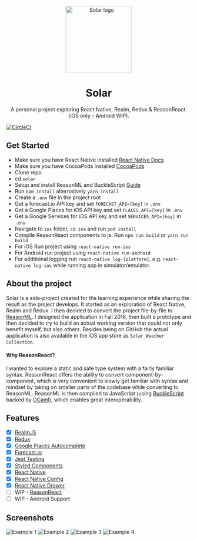 <div align="center">
  <img alt="Solar logo" width="180" src="https://raw.githubusercontent.com/Thomas0c/solar-weather/master/ios/solar/Images.xcassets/AppIcon.appiconset/Solar_60%403x.png" />
  <h1>
    Solar
  </h1>
  <p>
   A personal project exploring React Native, Realm, Redux & ReasonReact. (iOS only - Android WIP).
  </p>
</div>

[![CircleCI](https://circleci.com/gh/Thomas0c/solar-weather/tree/master.svg?style=svg)](https://circleci.com/gh/Thomas0c/solar-weather/tree/master)

## Get Started

* Make sure you have React Native installed [React Native Docs](https://facebook.github.io/react-native/docs/getting-started.html)
* Make sure you have CocoaPods installed [CocoaPods](https://cocoapods.org/)
* Clone repo
* cd `solar`
* Setup and install ReasonML and BuckleScript [Guide](https://reasonml.github.io/guide/editor-tools/global-installation/)
* Run `npm install` alternatively `yarn install`
* Create a `.env` file in the project root
* Get a forecast.io API key and set `FORECAST_API=[key]` in `.env`
* Get a Google Places for iOS API key and set `PLACES_API=[key]` in `.env`
* Get a Google Services for iOS API key and set `SERVICES_API=[key]` in `.env`
* Navigate to `ios` folder, `cd ios` and run `pod install`
* Compile ReasonReact components to js. Run `npm run build` or `yarn run build`
* For iOS Run project using `react-native run-ios`
* For Android run project using `react-native run-android`
* For additional logging run `react-native log-[platform]`, e.g. `react-native log-ios` while running app in simulator/emulator.

## About the project

Solar is a side-project created for the learning experience while sharing the result as the project develops. It started as an exploration of React Native, Realm and Redux. I then decided to convert the project file-by-file to [ReasonML](https://reasonml.github.io/reason-react/). I designed the application in Fall 2016, then built a prototype and then decided to try to build an actual working version that could not only benefit myself, but also others. Besides being on GitHub the actual application is also available in the iOS app store as `Solar Weather Collection`.

#### Why ReasonReact?

I wanted to explore a static and safe type system with a fairly familiar syntax. ReasonReact offers the ability to convert component-by-component, which is very convenient to slowly get familiar with syntax and mindset by taking on smaller parts of the codebase while converting to ReasonML. ReasonML is then compiled to JavaScript (using [BuckleScript](https://bucklescript.github.io/) backed by [OCaml](http://ocaml.org/)), which enables great interoperability.

## Features

* [x] [RealmJS](https://github.com/realm/realm-js)
* [x] [Redux](https://github.com/reactjs/redux)
* [x] [Google Places Autocomplete](https://developers.google.com/places/web-service/autocomplete)
* [x] [Forecast.io](http://expressjs.com/)
* [x] [Jest Testing](https://facebook.github.io/jest/)
* [x] [Styled Components](https://github.com/styled-components/styled-components)
* [x] [React Native](https://facebook.github.io/react-native/)
* [x] [React Native Config](https://github.com/luggit/react-native-config)
* [x] [React Native Drawer](https://github.com/root-two/react-native-drawer)
* [ ] WIP - [ReasonReact](https://reasonml.github.io/reason-react/)
* [ ] WIP - Android Support

## Screenshots

![Example 1](https://raw.githubusercontent.com/Thomas0c/solar-weather/master/screenshots/screen_1.png)
![Example 2](https://raw.githubusercontent.com/Thomas0c/solar-weather/master/screenshots/screen_2.png)
![Example 3](https://raw.githubusercontent.com/Thomas0c/solar-weather/master/screenshots/screen_3.png)
![Example 4](https://raw.githubusercontent.com/Thomas0c/solar-weather/master/screenshots/screen_4.png)
